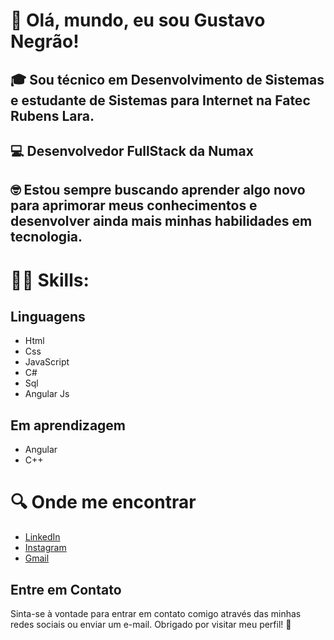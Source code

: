 # 👋 Olá, mundo, eu sou Gustavo Negrão!
## 🎓 Sou técnico em Desenvolvimento de Sistemas e estudante de Sistemas para Internet na Fatec Rubens Lara.
## 💻 Desenvolvedor FullStack da Numax
## 🤓 Estou sempre buscando aprender algo novo para aprimorar meus conhecimentos e desenvolver ainda mais minhas habilidades em tecnologia.

# 👩‍💻 Skills:
## Linguagens
- Html
- Css
- JavaScript
- C#
- Sql
- Angular Js
## Em aprendizagem
- Angular
- C++

# 🔍 Onde me encontrar
- [LinkedIn](https://www.linkedin.com/in/gustavo-negrão)
- [Instagram](https://www.instagram.com/gug4_negrao/profilecard/?igsh=MXUwbnNmajgwc2cxdg==)
- [Gmail](guieguganegrao@gmail.com)

## Entre em Contato
Sinta-se à vontade para entrar em contato comigo através das minhas redes sociais ou enviar um e-mail.
Obrigado por visitar meu perfil! 🚀
